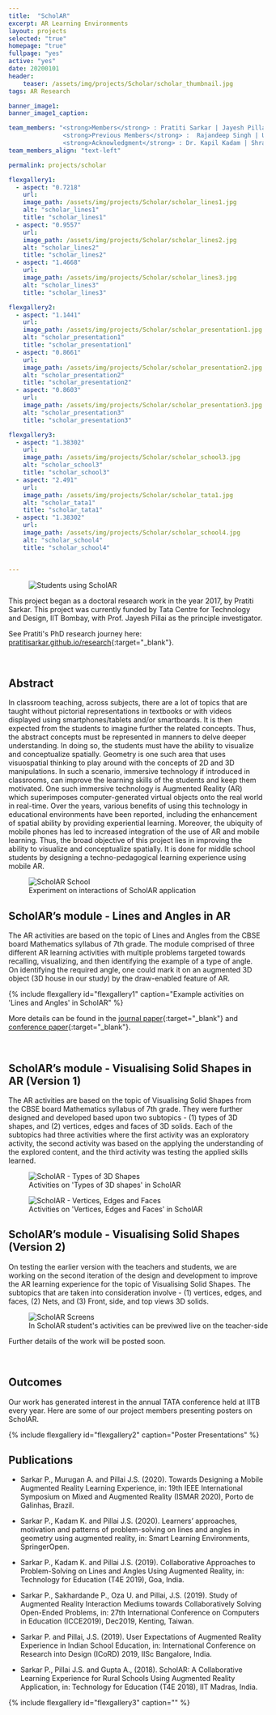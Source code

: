 ```yaml
---
title:  "ScholAR"
excerpt: AR Learning Environments
layout: projects
selected: "true"
homepage: "true"
fullpage: "yes"
active: "yes"
date: 20200101
header:
    teaser: /assets/img/projects/Scholar/scholar_thumbnail.jpg
tags: AR Research

banner_image1: 
banner_image1_caption:

team_members: "<strong>Members</strong> : Pratiti Sarkar | Jayesh Pillai | Amarnath Murugan | Amal Dev | Rishi Vanukuru <br> 
               <strong>Previous Members</strong> :  Rajandeep Singh | Utsav Oza | Prabodh Sakhardande | Ankita Gupta <br>
               <strong>Acknowledgment</strong> : Dr. Kapil Kadam | Shraddha Dhodi | Suraj Kendre | Madhuri S. | Angela Simon | Jonathon Mathew"
team_members_align: "text-left"

permalink: projects/scholar

flexgallery1:
  - aspect: "0.7218"
    url:
    image_path: /assets/img/projects/Scholar/scholar_lines1.jpg
    alt: "scholar_lines1"
    title: "scholar_lines1"
  - aspect: "0.9557"
    url:
    image_path: /assets/img/projects/Scholar/scholar_lines2.jpg
    alt: "scholar_lines2"
    title: "scholar_lines2"
  - aspect: "1.4668"
    url:
    image_path: /assets/img/projects/Scholar/scholar_lines3.jpg
    alt: "scholar_lines3"
    title: "scholar_lines3"

flexgallery2:
  - aspect: "1.1441"
    url:
    image_path: /assets/img/projects/Scholar/scholar_presentation1.jpg
    alt: "scholar_presentation1"
    title: "scholar_presentation1"
  - aspect: "0.8661"
    url:
    image_path: /assets/img/projects/Scholar/scholar_presentation2.jpg
    alt: "scholar_presentation2"
    title: "scholar_presentation2"
  - aspect: "0.8603"
    url:
    image_path: /assets/img/projects/Scholar/scholar_presentation3.jpg
    alt: "scholar_presentation3"
    title: "scholar_presentation3"

flexgallery3:
  - aspect: "1.38302"
    url:
    image_path: /assets/img/projects/Scholar/scholar_school3.jpg
    alt: "scholar_school3"
    title: "scholar_school3"
  - aspect: "2.491"
    url:
    image_path: /assets/img/projects/Scholar/scholar_tata1.jpg
    alt: "scholar_tata1"
    title: "scholar_tata1"
  - aspect: "1.38302"
    url:
    image_path: /assets/img/projects/Scholar/scholar_school4.jpg
    alt: "scholar_school4"
    title: "scholar_school4"


---
```


<figure class="align-center" style="width:100%;">
  <img src="{{ site.url }}{{ site.baseurl }}/assets/img/projects/Scholar/scholar_school2.jpg" alt="Students using ScholAR">
</figure> 

This project began as a doctoral research work in the year 2017, by Pratiti Sarkar. This project was currently funded by Tata Centre for Technology and Design, IIT Bombay, with Prof. Jayesh Pillai as the principle investigator. 

See Pratiti's PhD research journey here: [pratitisarkar.github.io/research](https://pratitisarkar.github.io/research.html){:target="_blank"}.

<br>

## Abstract

In classroom teaching, across subjects, there are a lot of topics that are taught without pictorial representations in textbooks or with videos displayed using smartphones/tablets and/or smartboards. It is then expected from the students to imagine further the related concepts. Thus, the abstract concepts must be represented in manners to delve deeper understanding. In doing so, the students must have the ability to visualize and conceptualize spatially. Geometry is one such area that uses visuospatial thinking to play around with the concepts of 2D and 3D manipulations. In such a scenario, immersive technology if introduced in classrooms, can improve the learning skills of the students and keep them motivated. One such immersive technology is Augmented Reality (AR) which superimposes computer-generated virtual objects onto the real world in real-time. Over the years, various benefits of using this technology in educational environments have been reported, including the enhancement of spatial ability by providing experiential learning. Moreover, the ubiquity of mobile phones has led to increased integration of the use of AR and mobile learning. Thus, the broad objective of this project lies in improving the ability to visualize and conceptualize spatially. It is done for middle school students by designing a techno-pedagogical learning experience using mobile AR.

<figure class="align-center" style="width:100%;">
  <img src="{{ site.url }}{{ site.baseurl }}/assets/img/projects/Scholar/scholar_school1.jpg" alt="ScholAR School">
  <figcaption>Experiment on interactions of ScholAR application</figcaption>
</figure> 

## ScholAR’s module - Lines and Angles in AR

The AR activities are based on the topic of Lines and Angles from the CBSE board Mathematics syllabus of 7th grade. The module comprised of three different AR learning activities with multiple problems targeted towards recalling, visualizing, and then identifying the example of a type of angle. On identifying the required angle, one could mark it on an augmented 3D object (3D house in our study) by the draw-enabled feature of AR.

{% include flexgallery id="flexgallery1" caption="Example activities on 'Lines and Angles' in ScholAR" %}

More details can be found in the [journal paper](https://rdcu.be/b53sU){:target="_blank"} and [conference paper](https://ieeexplore.ieee.org/abstract/document/8983716){:target="_blank"}.

<br>

## ScholAR’s module - Visualising Solid Shapes in AR (Version 1)

The AR activities are based on the topic of Visualising Solid Shapes from the CBSE board Mathematics syllabus of 7th grade. They were further designed and developed based upon two subtopics - (1) types of 3D shapes, and (2) vertices, edges and faces of 3D solids. Each of the subtopics had three activities where the first activity was an exploratory activity, the second activity was based on the applying the understanding of the explored content, and the third activity was testing the applied skills learned.

<figure class="align-center" style="width:100%;">
  <img src="{{ site.url }}{{ site.baseurl }}/assets/img/projects/Scholar/scholar_activities_shapes.jpg" alt="ScholAR - Types of 3D Shapes">
  <figcaption>Activities on 'Types of 3D shapes' in ScholAR</figcaption>
</figure> 
<figure class="align-center" style="width:100%;">
  <img src="{{ site.url }}{{ site.baseurl }}/assets/img/projects/Scholar/scholar_activities_vertices.jpg" alt="ScholAR - Vertices, Edges and Faces">
  <figcaption>Activities on 'Vertices, Edges and Faces' in ScholAR</figcaption>
</figure> 

## ScholAR’s module - Visualising Solid Shapes (Version 2)

On testing the earlier version with the teachers and students, we are working on the second iteration of the design and development to improve the AR learning experience for the topic of Visualising Solid Shapes. The subtopics that are taken into consideration involve - (1) vertices, edges, and faces, (2) Nets, and (3) Front, side, and top views 3D solids. 

<figure class="align-center" style="width:100%;">
  <img src="{{ site.url }}{{ site.baseurl }}/assets/img/projects/Scholar/scholar_newvss.png" alt="ScholAR Screens">
  <figcaption>In ScholAR student's activities can be previwed live on the teacher-side</figcaption>
</figure> 

Further details of the work will be posted soon.

<br>

## Outcomes

Our work has generated interest in the annual TATA conference held at IITB every year. Here are some of our project members presenting posters on ScholAR.

{% include flexgallery id="flexgallery2" caption="Poster Presentations" %}


## Publications

- Sarkar P., Murugan A. and Pillai J.S. (2020). Towards Designing a Mobile Augmented Reality Learning Experience, in: 19th IEEE International Symposium on Mixed and Augmented Reality (ISMAR 2020), Porto de Galinhas, Brazil.

- Sarkar P., Kadam K. and Pillai J.S. (2020). Learners’ approaches, motivation and patterns of problem-solving on lines and angles in geometry using augmented reality, in: Smart Learning Environments, SpringerOpen.

- Sarkar P., Kadam K. and Pillai J.S. (2019). Collaborative Approaches to Problem-Solving on Lines and Angles Using Augmented Reality, in: Technology for Education (T4E 2019), Goa, India.

- Sarkar P., Sakhardande P., Oza U. and Pillai, J.S. (2019). Study of Augmented Reality Interaction Mediums towards Collaboratively Solving Open-Ended Problems, in: 27th International Conference on Computers in Education (ICCE2019), Dec2019, Kenting, Taiwan.

- Sarkar P. and Pillai, J.S. (2019). User Expectations of Augmented Reality Experience in Indian School Education, in: International Conference on Research into Design (ICoRD) 2019, IISc Bangalore, India.

- Sarkar P., Pillai J.S. and Gupta A., (2018). ScholAR: A Collaborative Learning Experience for Rural Schools Using Augmented Reality Application, in: Technology for Education (T4E 2018), IIT Madras, India.


{% include flexgallery id="flexgallery3" caption="" %}

